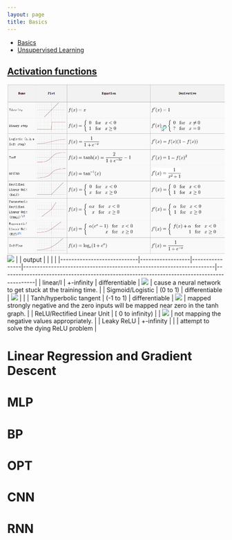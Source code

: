 ```yaml
---
layout: page
title: Basics
---
```



- [Basics](nc_basics.md)
- [Unsupervised Learning](nc_unsupervised.md)


## [Activation functions](https://towardsdatascience.com/activation-functions-neural-networks-1cbd9f8d91d6)
![](images/activations.png)
![](https://miro.medium.com/max/1400/1*n1HFBpwv21FCAzGjmWt1sg.png)
|                            | output           |                |                                                                     |                                                                                          |
|----------------------------|------------------|----------------|---------------------------------------------------------------------|------------------------------------------------------------------------------------------|
| linear/I                   | +-infinity       | differentiable | ![](https://miro.medium.com/max/970/1*Xu7B5y9gp0iL5ooBj7LtWw.png)   | cause a neural network to get stuck at the training time.                                |
| Sigmoid/Logistic           | (0 to 1)         | differentiable | ![](https://miro.medium.com/max/1190/1*f9erByySVjTjohfFdNkJYQ.jpeg) |                                                                                          |
| Tanh/hyperbolic tangent    | (-1 to 1)        | differentiable | ![](https://miro.medium.com/max/1190/1*f9erByySVjTjohfFdNkJYQ.jpeg) | mapped strongly negative and the zero inputs will be mapped near zero in the tanh graph. |
| ReLU/Rectified Linear Unit | [ 0 to infinity) |                | ![](https://miro.medium.com/max/1400/1*A_Bzn0CjUgOXtPCJKnKLqA.jpeg) | not mapping the negative values appropriately.                                           |
| Leaky ReLU                 | +-infinity       |                |                                                                     | attempt to solve the dying ReLU problem                                                  |
# Linear Regression and Gradient Descent


# MLP
# BP
# OPT

# CNN
# RNN
